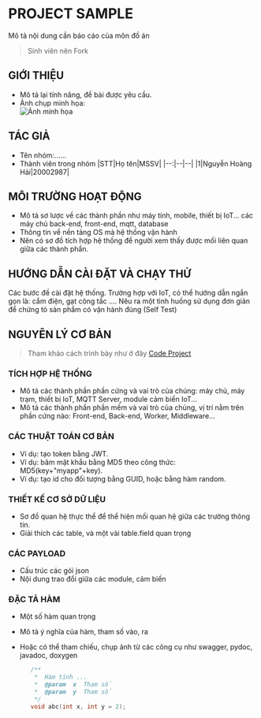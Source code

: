 # PROJECT SAMPLE
  Mô tả nội dung cần báo cáo của môn đồ án
  > Sinh viên nên Fork

## GIỚI THIỆU

 - Mô tả lại tính năng, đề bài được yêu cầu.
 - Ảnh chụp minh họa:\
   ![Ảnh minh họa](https://soict.hust.edu.vn/wp-content/uploads/logo-soict-hust-1-1024x416.png)

## TÁC GIẢ

- Tên nhóm:......
- Thành viên trong nhóm
  |STT|Họ tên|MSSV|
  |--:|--|--|
  |1|Nguyễn Hoàng Hải|20002987|

## MÔI TRƯỜNG HOẠT ĐỘNG

- Mô tả sơ lược về các thành phần như máy tính, mobile, thiết bị IoT... các máy chủ back-end, front-end, mqtt, database
- Thông tin về nền tảng OS mà hệ thống vận hành
- Nên có sơ đồ tích hợp hệ thống để người xem thấy được mối liên quan giữa các thành phần.
  
## HƯỚNG DẪN CÀI ĐẶT VÀ CHẠY THỬ

  Các bước đề cài đặt hệ thống. Trường hợp với IoT, có thể hướng dẫn ngắn gọn là: cắm điện, gạt công tắc ....
  Nêu ra một tình huống sử dụng đơn giản để chứng tỏ sản phẩm có vận hành đúng (Self Test)

## NGUYÊN LÝ CƠ BẢN

> Tham khảo cách trình bày như ở đây [Code Project](https://www.codeproject.com/Articles/5385907/Managing-Cplusplus-Projects-with-Conan-and-CMake)

### TÍCH HỢP HỆ THỐNG

- Mô tả các thành phần phần cứng và vai trò của chúng: máy chủ, máy trạm, thiết bị IoT, MQTT Server, module cảm biến IoT...
- Mô tả các thành phần phần mềm và vai trò của chúng, vị trí nằm trên phần cứng nào: Front-end, Back-end, Worker, Middleware...

### CÁC THUẬT TOÁN CƠ BẢN

- Ví dụ: tạo token bằng JWT.
- Ví dụ: băm mật khẩu bằng MD5 theo công thức: MD5(key+"myapp"+key).
- Ví dụ: tạo id cho đối tượng bằng GUID, hoặc bằng hàm random.

### THIẾT KẾ CƠ SỞ DỮ LIỆU

- Sơ đồ quan hệ thực thể để thể hiện mối quan hệ giữa các trường thông tin.
- Giải thích các table, và một vài table.field quan trọng

### CÁC PAYLOAD

- Cấu trúc các gói json
- Nội dung trao đổi giữa các module, cảm biến

### ĐẶC TẢ HÀM

- Một số hàm quan trọng
- Mô tả ý nghĩa của hàm, tham số vào, ra
- Hoặc có thể tham chiếu, chụp ảnh từ các công cụ như swagger, pydoc, javadoc, doxygen

  ```C
     /**
      *  Hàm tính ...
      *  @param  x  Tham số
      *  @param  y  Tham số
      */
     void abc(int x, int y = 2);
  ```
  

